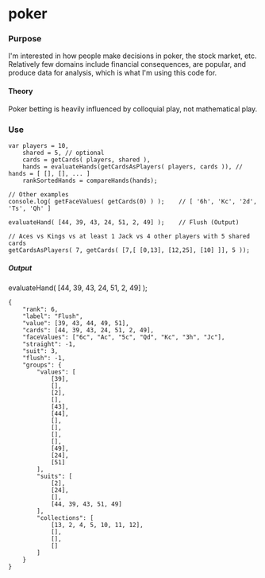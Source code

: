 # poker

### Purpose

I'm interested in how people make decisions in poker, the stock market, etc. Relatively few domains include financial consequences, are popular, and produce data for analysis, which is what I'm using this code for.

#### Theory

Poker betting is heavily influenced by colloquial play, not mathematical play.


### Use

```
var	players = 10,
	shared = 5,	// optional
	cards = getCards( players, shared ),
	hands = evaluateHands(getCardsAsPlayers( players, cards )), // 	hands = [ [], [], ... ]
	rankSortedHands = compareHands(hands);

// Other examples	
console.log( getFaceValues( getCards(0) ) );	// [ '6h', 'Kc', '2d', 'Ts', 'Qh' ]

evaluateHand( [44, 39, 43, 24, 51, 2, 49] );	// Flush (Output)

// Aces vs Kings vs at least 1 Jack vs 4 other players with 5 shared cards
getCardsAsPlayers( 7, getCards( [7,[ [0,13], [12,25], [10] ]], 5 ));

```


##### Output
evaluateHand( [44, 39, 43, 24, 51, 2, 49] );
```
{
	"rank": 6,
	"label": "Flush",
	"value": [39, 43, 44, 49, 51],
	"cards": [44, 39, 43, 24, 51, 2, 49],
	"faceValues": ["6c", "Ac", "5c", "Qd", "Kc", "3h", "Jc"],
	"straight": -1,
	"suit": 3,
	"flush": -1,
	"groups": {
		"values": [
			[39],
			[],
			[2],
			[],
			[43],
			[44],
			[],
			[],
			[],
			[],
			[49],
			[24],
			[51]
		],
		"suits": [
			[2],
			[24],
			[],
			[44, 39, 43, 51, 49]
		],
		"collections": [
			[13, 2, 4, 5, 10, 11, 12],
			[],
			[],
			[]
		]
	}
}
```